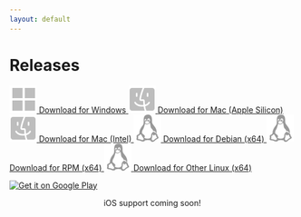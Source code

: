 ```yaml
---
layout: default
---
```


<main>
  <h1>Releases</h1>

  <a href="https://releases.fitedit.io/win-x64/FitEditSetup.exe" class="cta-button">
    <img src="assets/images/windows.svg" alt="Windows Icon">
    <span>Download for Windows</span>
  </a>

  <a href="https://releases.fitedit.io/osx-arm64/FitEdit.pkg" class="cta-button" title="For Apple M1, M2 CPUs or newer">
    <img src="assets/images/macos.svg" alt="macOS Icon">
    <span>Download for Mac</span>
    <span>(Apple Silicon)</span>
  </a>

  <a href="https://releases.fitedit.io/osx-x64/FitEdit.pkg" class="cta-button" title="For Intel Core CPUs">
    <img src="assets/images/macos.svg" alt="macOS Icon">
    <span>Download for Mac (Intel)</span>
  </a>

  <a href="https://releases.fitedit.io/linux-x64/FitEdit.2.1.56.linux-x64.deb" class="cta-button">
    <img src="assets/images/linux.svg" alt="Linux Icon">
    <span>Download for Debian (x64)</span>
  </a>

  <a href="https://releases.fitedit.io/linux-x64/FitEdit.2.1.56.linux-x64.rpm" class="cta-button">
    <img src="assets/images/linux.svg" alt="Linux Icon">
    <span>Download for RPM (x64)</span>
  </a>

  <a href="https://releases.fitedit.io/linux-x64/FitEdit.2.1.56.linux-x64.tar.gz" class="cta-button">
    <img src="assets/images/linux.svg" alt="Linux Icon">
    <span>Download for Other Linux (x64)</span>
  </a>

  <a href='https://play.google.com/store/apps/details?id=com.endurabyte.fitedit' class="appstore-button"><img alt='Get it on Google Play' src='https://play.google.com/intl/en_us/badges/static/images/badges/en_badge_web_generic.png'/></a>

  <p align="center">iOS support coming soon!</p>

</main>
